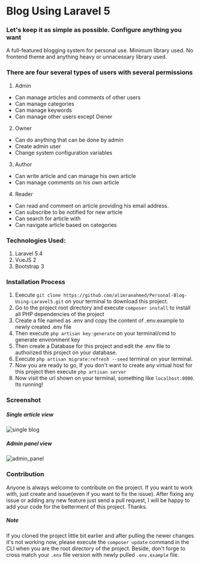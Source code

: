 # Blog Using Laravel 5
### Let's keep it as simple as possible. Configure anything you want
A full-featured blogging system for personal use. Minimum library used. No frontend theme and anything heavy or unnacessary library used.  
 
### There are four several types of users with several permissions
1. Admin
  * Can manage articles and comments of other users
  * Can manage categories 
  * Can manage keywords
  * Can manage other users except Owner
  
2. Owner
  * Can do anything that can be done by admin
  * Create admin user
  * Change system configuration variables
  
3. Author
  * Can write article and can manage his own article
  * Can manage comments on his own article
  
4. Reader
  * Can read and comment on article providing his email address. 
  * Can subscribe to be notified for new article
  * Can search for article with
  * Can navigate article based on categories

### Technologies Used: 
1. Laravel 5.4
2. VueJS 2
3. Bootstrap 3

### Installation Process
1. Execute `git clone https://github.com/alimranahmed/Personal-Blog-Using-Laravel5.git` on your terminal to download this project.
2. Go to the project root directory and execute `composer install` to install all PHP dependencies of the project
3. Create a file named as .env and copy the content of .env.example to newly created .env file 
4. Then execute `php artisan key:generate` on your terminal/cmd to generate environment key
5. Then create a Database for this project and edit the .env file to authorized this project on your database. 
6. Execute `php artisan migrate:refresh --seed` terminal on your terminal.
7. Now you are ready to go, If you don't want to create any virtual host for this project then execute
  `php artisan server`
8. Now visit the url shown on your terminal, something like `localhost:8000`. Its running!

### Screenshot

##### Single article view
![single blog](https://cloud.githubusercontent.com/assets/7629427/23341414/5280728c-fc71-11e6-9ae4-be9405e04e40.png)

##### Admin panel view
![admin_panel](https://cloud.githubusercontent.com/assets/7629427/23618709/5e05eac4-02bb-11e7-819a-bb13d7c5b0cd.png)

### Contribution 
Anyone is always welcome to contribute on the project. If you want to work with, just create and issue(even if you want to fix the issue). After fixing any issue or adding any new feature just send a pull request, I will be happy to add your code for the betterment of this project. Thanks.

##### Note
If you cloned the project little bit earlier and after pulling the newer changes it's not working now, please execute the `composer update` command in the CLI when you are the root directory of the project. Beside, don't forge to cross match your `.env` file version with newly pulled `.env.example` file.

